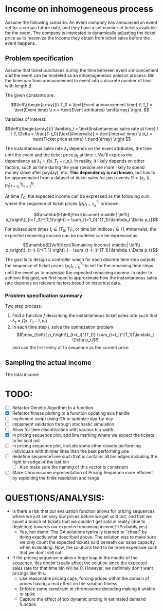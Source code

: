 # Income on inhomogeneous process

Assume the following scenario: An event company has announced an event set for a certain future date, and they have a set number of tickets available for the event. The company is interested in dynamically adjusting the ticket price as to maximize the income they obtain from ticket sales before the event happens.

## Problem specification

Assume that ticket purchases during the time between event announcement and the event can be modeled as an inhomogeneous poisson process. Bin the timespan from announcement to event into a discrete number of bins with length $\Delta$. 

The given constants are:

$$\left\{\begin{array}{l} T_0 = \text{Event announcement time} \\ T_1 = \text{Event time} \\ x = \text{Event attributes} \end{array} \right. $$

Variables of interest:

$$\left\{\begin{array}{l} \lambda_t = \text{Instantaneous sales rate at time} \ t \\ \Delta = \frac{T-t_0}{\text{#intervals}} = \text{Interval time} \\ p_t = \text{Ticket price at time} \  t\end{array} \right.$$

The instantaneous sales rate $\lambda_t$ depends on the event attributes, the time until the event and the ticket price $p_t$ at time $t$. We'll express the dependency as $\lambda_t=f(x, T_1-t, p_t)$. In reality, it likely depends on other factors, such as time during the year (people are more likely to spend money close after payday), etc. **This dependency is not known**, but has to be approximated from a dataset of ticket sales for past events $D = \left\{x_i, \left\{t, p_t\right\}_{t=t_0}^{t_1} \right\}_{i=1}^N$.

At time $T_0$, the expected income can be expressed as the following sum where the sequence of ticket prices $\left\{ p_t\right\}_{t=T_0}^{T_1}$ is known:

$$\mathbb{E}\left[\text{Income} \middle| \left\{ p_t\right\}_{t=T_0}^{T_1}\right] = \sum_{t=T_0}^{T_1}{\lambda_t \Delta p_t}$$

For subsequent times $t_i \in (T_0, T_1)$, or time bin indices $i \in (1, \text{#intervals})$, the expected *remaining* income can be modeled can be expressed as:

$$\mathbb{E}\left[\text{Remaining Income} \middle| \left\{ p_t\right\}_{t=t_i}^{T_1}   \right]_i = \sum_{t=t_i}^{T_1}{\lambda_t \Delta p_t}$$

The goal is to design a controller which for each discrete time step outputs the sequence of ticket prices $\left\{ p_t\right\}_{t=t_i}^{T_1}$ to set for the remaining time steps until the event as to maximize the expected remaining income. In order to achieve this goal, we first need to approximate how the instantaneous sales rate depends on relevant factors based on historical data.

### Problem specification summary

Two step process:

1. Find a function $f$ describing the instantaneous ticket sales rate such that $\lambda_t=f(x, T_1-t, p_t)$. 
2. In each time step $i$, solve the optimization problem $$\max_{\left\{ p_t\right\}_{t=t_i}^{T_1}} \sum_{t=t_i}^{T_1}{\lambda_t \Delta p_t}$$ and use the first entry of th sequence as the current price

## Sampling the actual income

The total income

  # TODO:

- [ ] Refactor Genetic Algorithm to a function
- [x] Refactor fitness plotting to a function updating axis handle
- [ ] Implement script using GA to optimize day-by-day
- [ ] Implement validation through stochastic simulation
- [ ] Allow for time discretization with various bin width
- [x] In pricing sequence plot, add line marking where we expect the tickets to be sold out
- [ ] In pricing sequence plot, include some other closely performing individuals with thinner lines than the best performing one
- [ ] Redefine sequenceTime such that is contains all bin edges including the right bin edge of the last bin
  - [ ] Also make sure the naming of this vector is consistent
- [ ] Make Chromosome representation of Pricing Sequence more efficient by exploiting the finite resolution and range

# QUESTIONS/ANALYSIS:

- Is there a risk that our evaluation function allows for pricing sequences where we just set very low prices before we get sold out, and that we count a bunch of tickets that we couldn't get sold in reality (due to depletion) towards our expected remaining income? (Probably yes)
  - Yes, hot damn. The GA solutions typically learned to "cheat" by doing exactly what described above. The solution was to make sure we only count the expected tickets sold beneath our sales capacity when evaluating. Now, the solutions tend to be more expensive such that we don't sell out.
- If the pricing sequence makes a huge leap in the middle of the sequence, this doesn't really affect the solution since the expected sales rate for that time bin will be 0. However, we definitely don't want pricings like this. 
  - Use reasonable pricing caps, forcing prices within the domain of prices having a real effect on the solution fitness
  - Enforce some constraint in chromosome decoding making it unable to spike
  - Capture the effect of too dynamic pricing in estimated demand function